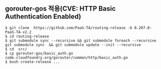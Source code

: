 ## gorouter-gos 적용(CVE: HTTP Basic Authentication Enabled)
```
$ git clone  https://github.com/PaaS-TA/routing-release -b 0.207.0-PaaS-TA-v2.2
$ cd routing-release
$ git submodule sync --recursive && git submodule foreach --recursive git submodule sync  && git submodule update --init --recursive
$ cd  src/
$ cp gorouter-gos/basic_auth.go  code.cloudfoundry.org/gorouter/common/http/basic_auth.go
$ bosh create-release ...
```
